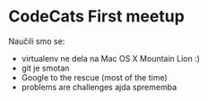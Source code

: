 # CodeCats First meetup

Naučili smo se:

- virtualenv ne dela na Mac OS X Mountain Lion :)
- git je smotan
- Google to the rescue (most of the time)
- problems are challenges
ajda sprememba